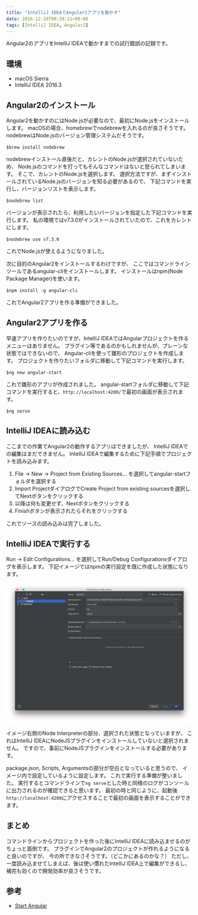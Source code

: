 ```yaml
---
title: "IntelliJ IDEAでAngular2アプリを動かす"
date: 2016-12-28T00:39:11+09:00
tags: [IntelliJ IDEA, Angular2]
---
```

Angular2のアプリをIntelliJ IDEAで動かすまでの試行錯誤の記録です。

<!-- more -->

## 環境

- macOS Sierra
- IntelliJ IDEA 2016.3

## Angular2のインストール

Angular2を動かすのにはNode.jsが必要なので、最初にNode.jsをインストールします。
macOSの場合、homebrewでnodebrewを入れるのが良さそうです。
nodebrewはNode.jsのバージョン管理システムだそうです。

    $brew install nodebrew

nodebrewインストール直後だと、カレントのNode.jsが選択されていないため、
Node.jsのコマンドを打ってもそんなコマンドはないと怒られてしまいます。
そこで、カレントのNode.jsを選択します。
選択方法ですが、まずインストールされているNode.jsのバージョンを知る必要があるので、
下記コマンドを実行し、バージョンリストを表示します。

    $nodebrew list

バージョンが表示されたら、利用したいバージョンを指定した下記コマンドを実行します。
私の環境ではv7.3.0がインストールされていたので、これをカレントにします。

    $nodebrew use v7.3.0

これでNode.jsが使えるようになりました。

次に目的のAngular2をインストールするわけですが、
ここではコマンドラインツールであるangular-cliをインストールします。
インストールはnpm(Node Package Manager)を使います。

    $npm install -g angular-cli

これでAngular2アプリを作る準備ができました。

## Angular2アプリを作る

早速アプリを作りたいのですが、IntelliJ IDEAではAngularプロジェクトを作るメニューはありません。
プラグイン等であるのかもしれませんが、プレーンな状態ではできないので、
Angular-cliを使って雛形のプロジェクトを作成します。
プロジェクトを作りたいフォルダに移動して下記コマンドを実行します。

    $ng new angular-start

これで雛形のアプリが作成されました。
angular-startフォルダに移動して下記コマンドを実行すると、`http://localhost:4200/`で最初の画面が表示されます。

    $ng serve

## IntelliJ IDEAに読み込む

ここまでの作業でAngular2の動作するアプリはできましたが、
IntelliJ IDEAでの編集はまだできません。
IntelliJ IDEAで編集するために下記手順でプロジェクトを読み込みます。

1. File -> New -> Project from Existing Sources... を選択してangular-startフォルダを選択する
2. Import ProjectダイアログでCreate Project from existing sourcesを選択してNextボタンをクリックする
3. 以降は何も変更せず、Nextボタンをクリックする
4. Finishボタンが表示されたらそれをクリックする

これでソースの読み込みは完了しました。

## IntelliJ IDEAで実行する

Run -> Edit Configurations... を選択してRun/Debug Configurationsダイアログを表示します。
下記イメージではnpmの実行設定を既に作成した状態になります。

![](/images/post_image_42.png)

イメージ右側のNode Interpreterの部分、選択された状態となっていますが、
これはIntelliJ IDEAにNodeJSプラグインをインストールしていないと選択されません。
ですので、事前にNodeJSプラグインをインストールする必要があります。

package.json, Scripts, Argumentsの部分が空白となっていると思うので、
イメージ内で設定しているように設定します。
これで実行する準備が整いました。
実行するとコマンドラインで`ng serve`とした時と同様のログがコンソールに出力されるのが確認できると思います。
最初の時と同じように、起動後`http://localhost:4200`にアクセスすることで最初の画面を表示することができます。

## まとめ

コマンドラインからプロジェクトを作った後にIntelliJ IDEAに読み込ませるのがちょっと面倒です。
プラグインでAngular2のプロジェクトが作れるようになると良いのですが、
今の所できなさそうです。（どこかにあるのかな？）
ただし、一度読み込ませてしまえば、後は使い慣れたIntelliJ IDEA上で編集ができるし、
補完も効くので開発効率が良さそうです。

## 参考

- [Start Angular](https://www.gitbook.com/book/albatrosary/start-angular/details)


